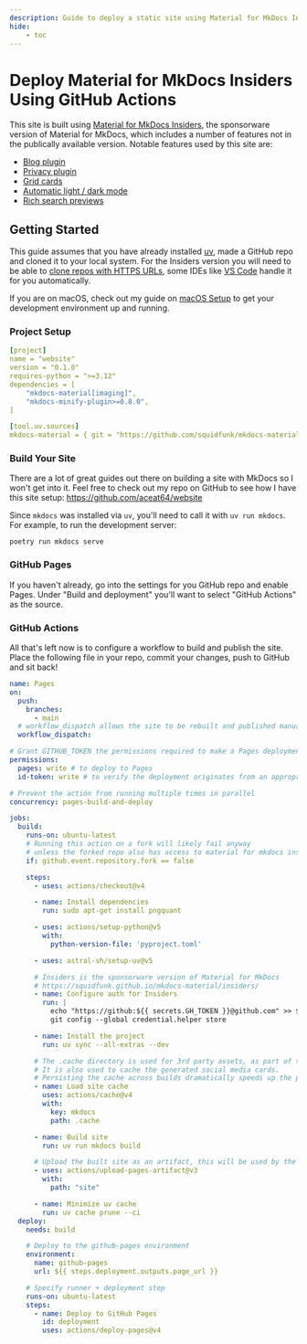 ```yaml
---
description: Guide to deploy a static site using Material for MkDocs Insiders on GitHub Pages using uv and GitHub Actions
hide:
    - toc
---
```


# Deploy Material for MkDocs Insiders Using GitHub Actions

This site is built using [Material for MkDocs Insiders](https://squidfunk.github.io/mkdocs-material/insiders/), the sponsorware version of Material for MkDocs, which includes a number of features not in the publically available version. Notable features used by this site are:

* [Blog plugin](https://squidfunk.github.io/mkdocs-material/setup/setting-up-a-blog/)
* [Privacy plugin](https://squidfunk.github.io/mkdocs-material/setup/ensuring-data-privacy/#built-in-privacy-plugin)
* [Grid cards](https://squidfunk.github.io/mkdocs-material/reference/grids/#using-card-grids)
* [Automatic light / dark mode](https://squidfunk.github.io/mkdocs-material/setup/changing-the-colors/#automatic-light-dark-mode)
* [Rich search previews](https://squidfunk.github.io/mkdocs-material/blog/2021/09/13/search-better-faster-smaller/#rich-search-previews)

## Getting Started

This guide assumes that you have already installed [uv](https://docs.astral.sh/uv/), made a GitHub repo and cloned it to your local system. For the Insiders version you will need to be able to [clone repos with HTTPS URLs](https://docs.github.com/en/get-started/git-basics/about-remote-repositories#cloning-with-https-urls), some IDEs like [VS Code](https://code.visualstudio.com/) handle it for you automatically.

If you are on macOS, check out my guide on [macOS Setup](macos-setup.md) to get your development environment up and running.

### Project Setup

``` yaml title="pyproject.toml"
[project]
name = "website"
version = "0.1.0"
requires-python = ">=3.12"
dependencies = [
    "mkdocs-material[imaging]",
    "mkdocs-minify-plugin>=0.8.0",
]

[tool.uv.sources]
mkdocs-material = { git = "https://github.com/squidfunk/mkdocs-material-insiders" }

```

### Build Your Site

There are a lot of great guides out there on building a site with MkDocs so I won't get into it. Feel free to check out my repo on GitHub to see how I have this site setup: <https://github.com/aceat64/website>

Since `mkdocs` was installed via `uv`, you'll need to call it with `uv run mkdocs`. For example, to run the development server:

``` shell
poetry run mkdocs serve
```

### GitHub Pages

If you haven't already, go into the settings for you GitHub repo and enable Pages. Under "Build and deployment" you'll want to select "GitHub Actions" as the source.

### GitHub Actions

All that's left now is to configure a workflow to build and publish the site. Place the following file in your repo, commit your changes, push to GitHub and sit back!

``` yaml title=".github/workflows/pages.yaml"
name: Pages
on:
  push:
    branches:
      - main
  # workflow_dispatch allows the site to be rebuilt and published manually if needed
  workflow_dispatch:

# Grant GITHUB_TOKEN the permissions required to make a Pages deployment
permissions:
  pages: write # to deploy to Pages
  id-token: write # to verify the deployment originates from an appropriate source

# Prevent the action from running multiple times in parallel
concurrency: pages-build-and-deploy

jobs:
  build:
    runs-on: ubuntu-latest
    # Running this action on a fork will likely fail anyway
    # unless the forked repo also has access to material for mkdocs insiders
    if: github.event.repository.fork == false

    steps:
      - uses: actions/checkout@v4

      - name: Install dependencies
        run: sudo apt-get install pngquant

      - uses: actions/setup-python@v5
        with:
          python-version-file: 'pyproject.toml'

      - uses: astral-sh/setup-uv@v5

      # Insiders is the sponsorware version of Material for MkDocs
      # https://squidfunk.github.io/mkdocs-material/insiders/
      - name: Configure auth for Insiders
        run: |
          echo "https://github:${{ secrets.GH_TOKEN }}@github.com" >> $HOME/.git-credentials
          git config --global credential.helper store

      - name: Install the project
        run: uv sync --all-extras --dev

      # The .cache directory is used for 3rd party assets, as part of the privacy plugin.
      # It is also used to cache the generated social media cards.
      # Persisting the cache across builds dramatically speeds up the process.
      - name: Load site cache
        uses: actions/cache@v4
        with:
          key: mkdocs
          path: .cache

      - name: Build site
        run: uv run mkdocs build

      # Upload the built site as an artifact, this will be used by the deploy job.
      - uses: actions/upload-pages-artifact@v3
        with:
          path: "site"

      - name: Minimize uv cache
        run: uv cache prune --ci
  deploy:
    needs: build

    # Deploy to the github-pages environment
    environment:
      name: github-pages
      url: ${{ steps.deployment.outputs.page_url }}

    # Specify runner + deployment step
    runs-on: ubuntu-latest
    steps:
      - name: Deploy to GitHub Pages
        id: deployment
        uses: actions/deploy-pages@v4
```
